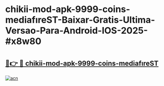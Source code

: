 # chikii-mod-apk-9999-coins-mediafıreST-Baixar-Gratis-Ultima-Versao-Para-Android-IOS-2025-#x8w80

# <h2><a href="https://ainizakaria.my?title=chikii-mod-apk-9999-coins-mediafıreST&ref=24M">🔗👉 🔴 chikii-mod-apk-9999-coins-mediafıreST</a></h2>

[![acn](https://github.com/user-attachments/assets/0f9c940e-d8b0-45ae-aac7-cd30a18b3e1c)](https://ainizakaria.my?title=chikii-mod-apk-9999-coins-mediafıreST&ref=24M)

